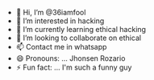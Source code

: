 - 👋 Hi, I’m @36iamfool
- 👀 I’m interested in hacking
- 🌱 I’m currently learning ethical hacking
- 💞️ I’m looking to collaborate on ethical
- 📫 Contact me in whatsapp
- 😄 Pronouns: ... Jhonsen Rozario
- ⚡ Fun fact: ... I'm such a funny guy

<!--
36iamfool/36iamfool is a ✨ special ✨ repository because its `README.md` (this file) appears on your GitHub profile.
You can click the Preview link to take a look at your changes.
--->
